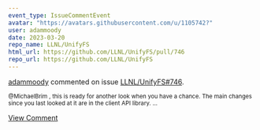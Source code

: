 ```yaml
---
event_type: IssueCommentEvent
avatar: "https://avatars.githubusercontent.com/u/1105742?"
user: adammoody
date: 2023-03-20
repo_name: LLNL/UnifyFS
html_url: https://github.com/LLNL/UnifyFS/pull/746
repo_url: https://github.com/LLNL/UnifyFS
---
```


<a href='https://github.com/adammoody' target='_blank'>adammoody</a> commented on issue <a href='https://github.com/LLNL/UnifyFS/pull/746' target='_blank'>LLNL/UnifyFS#746</a>.

<small>@MichaelBrim , this is ready for another look when you have a chance.  The main changes since you last looked at it are in the client API library....</small>

<a href='https://github.com/LLNL/UnifyFS/pull/746' target='_blank'>View Comment</a>
